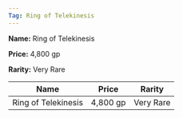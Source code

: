 ```yaml
---
Tag: Ring of Telekinesis
---
```


**Name:** Ring of Telekinesis

**Price:** 4,800 gp

**Rarity:** Very Rare

| Name     | Price     | Rarity     |
| -------- | --------- | ---------- |
| Ring of Telekinesis | 4,800 gp | Very Rare |
